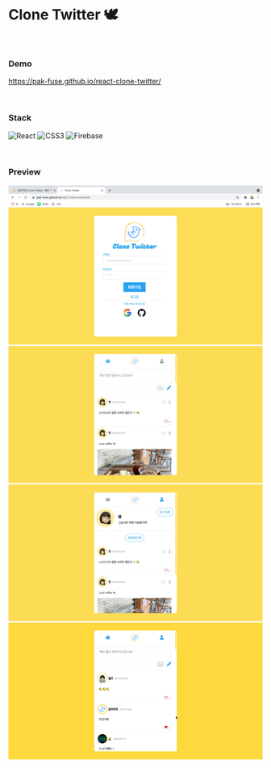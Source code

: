 # **Clone Twitter** 🕊

<br />

### **Demo**

https://pak-fuse.github.io/react-clone-twitter/

<br />

### **Stack**

![React](https://img.shields.io/badge/react-%2320232a.svg?style=for-the-badge&logo=react&logoColor=%2361DAFB) ![CSS3](https://img.shields.io/badge/css3-%231572B6.svg?style=for-the-badge&logo=css3&logoColor=white) ![Firebase](https://img.shields.io/badge/firebase-%23039BE5.svg?style=for-the-badge&logo=firebase)

<br />

### **Preview**

<img src="CloneTwitter.png" alt="클론트위터 로그인" />
<img src="CloneTwitter-Home.png" alt="클론트위터 홈" />
<img src="CloneTwitter-Profile.png" alt="클론트위터 프로필" />
<img src="fill-heart.gif" alt="클론트위터 하트누르기" />

